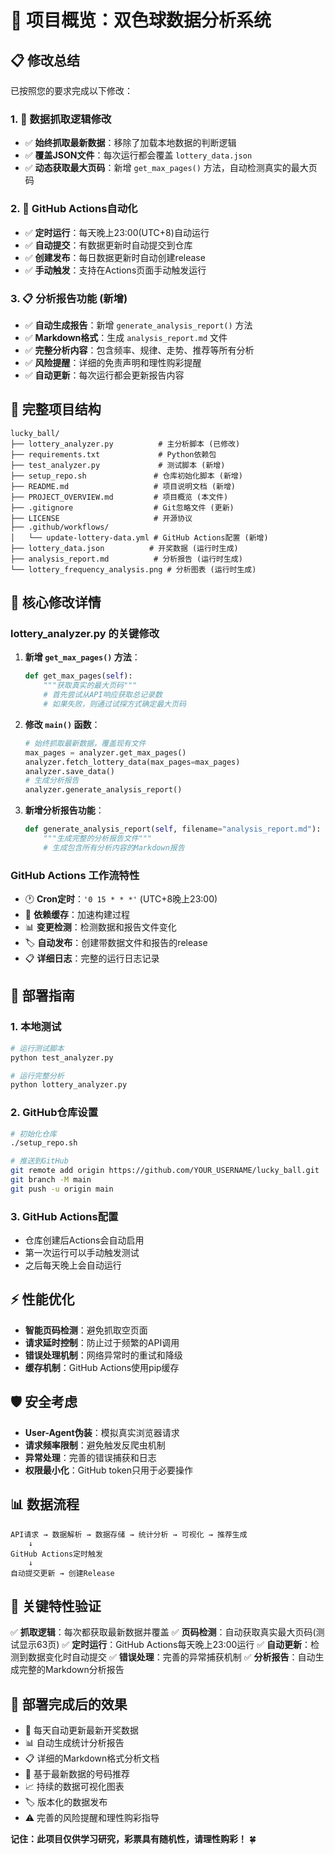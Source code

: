 # 🎯 项目概览：双色球数据分析系统

## 📋 修改总结

已按照您的要求完成以下修改：

### 1. 🔄 数据抓取逻辑修改
- ✅ **始终抓取最新数据**：移除了加载本地数据的判断逻辑
- ✅ **覆盖JSON文件**：每次运行都会覆盖 `lottery_data.json`
- ✅ **动态获取最大页码**：新增 `get_max_pages()` 方法，自动检测真实的最大页码

### 2. 🤖 GitHub Actions自动化
- ✅ **定时运行**：每天晚上23:00(UTC+8)自动运行
- ✅ **自动提交**：有数据更新时自动提交到仓库
- ✅ **创建发布**：每日数据更新时自动创建release
- ✅ **手动触发**：支持在Actions页面手动触发运行

### 3. 📋 分析报告功能 (新增)
- ✅ **自动生成报告**：新增 `generate_analysis_report()` 方法
- ✅ **Markdown格式**：生成 `analysis_report.md` 文件
- ✅ **完整分析内容**：包含频率、规律、走势、推荐等所有分析
- ✅ **风险提醒**：详细的免责声明和理性购彩提醒
- ✅ **自动更新**：每次运行都会更新报告内容

## 📁 完整项目结构

```
lucky_ball/
├── lottery_analyzer.py          # 主分析脚本 (已修改)
├── requirements.txt             # Python依赖包
├── test_analyzer.py             # 测试脚本 (新增)
├── setup_repo.sh               # 仓库初始化脚本 (新增)
├── README.md                   # 项目说明文档 (新增)
├── PROJECT_OVERVIEW.md         # 项目概览 (本文件)
├── .gitignore                  # Git忽略文件 (更新)
├── LICENSE                     # 开源协议
├── .github/workflows/
│   └── update-lottery-data.yml # GitHub Actions配置 (新增)
├── lottery_data.json          # 开奖数据 (运行时生成)
├── analysis_report.md          # 分析报告 (运行时生成)
└── lottery_frequency_analysis.png # 分析图表 (运行时生成)
```

## 🔧 核心修改详情

### lottery_analyzer.py 的关键修改

1. **新增 `get_max_pages()` 方法**：
   ```python
   def get_max_pages(self):
       """获取真实的最大页码"""
       # 首先尝试从API响应获取总记录数
       # 如果失败，则通过试探方式确定最大页码
   ```

2. **修改 `main()` 函数**：
   ```python
   # 始终抓取最新数据，覆盖现有文件
   max_pages = analyzer.get_max_pages()
   analyzer.fetch_lottery_data(max_pages=max_pages)
   analyzer.save_data()
   # 生成分析报告
   analyzer.generate_analysis_report()
   ```

3. **新增分析报告功能**：
   ```python
   def generate_analysis_report(self, filename="analysis_report.md"):
       """生成完整的分析报告文件"""
       # 生成包含所有分析内容的Markdown报告
   ```

### GitHub Actions 工作流特性

- 🕐 **Cron定时**：`'0 15 * * *'` (UTC+8晚上23:00)
- 🔄 **依赖缓存**：加速构建过程
- 📊 **变更检测**：检测数据和报告文件变化
- 🏷️ **自动发布**：创建带数据文件和报告的release
- 📋 **详细日志**：完整的运行日志记录

## 🚀 部署指南

### 1. 本地测试
```bash
# 运行测试脚本
python test_analyzer.py

# 运行完整分析
python lottery_analyzer.py
```

### 2. GitHub仓库设置
```bash
# 初始化仓库
./setup_repo.sh

# 推送到GitHub
git remote add origin https://github.com/YOUR_USERNAME/lucky_ball.git
git branch -M main
git push -u origin main
```

### 3. GitHub Actions配置
- 仓库创建后Actions会自动启用
- 第一次运行可以手动触发测试
- 之后每天晚上会自动运行

## ⚡ 性能优化

- **智能页码检测**：避免抓取空页面
- **请求延时控制**：防止过于频繁的API调用
- **错误处理机制**：网络异常时的重试和降级
- **缓存机制**：GitHub Actions使用pip缓存

## 🛡️ 安全考虑

- **User-Agent伪装**：模拟真实浏览器请求
- **请求频率限制**：避免触发反爬虫机制
- **异常处理**：完善的错误捕获和日志
- **权限最小化**：GitHub token只用于必要操作

## 📊 数据流程

```
API请求 → 数据解析 → 数据存储 → 统计分析 → 可视化 → 推荐生成
    ↓
GitHub Actions定时触发
    ↓
自动提交更新 → 创建Release
```

## 🎯 关键特性验证

✅ **抓取逻辑**：每次都获取最新数据并覆盖
✅ **页码检测**：自动获取真实最大页码(测试显示63页)
✅ **定时运行**：GitHub Actions每天晚上23:00运行
✅ **自动更新**：检测到数据变化时自动提交
✅ **错误处理**：完善的异常捕获机制
✅ **分析报告**：自动生成完整的Markdown分析报告

## 🎉 部署完成后的效果

- 📅 每天自动更新最新开奖数据
- 📊 自动生成统计分析报告
- 📋 详细的Markdown格式分析文档
- 🎯 基于最新数据的号码推荐
- 📈 持续的数据可视化图表
- 🏷️ 版本化的数据发布
- ⚠️ 完善的风险提醒和理性购彩指导

**记住：此项目仅供学习研究，彩票具有随机性，请理性购彩！** 🍀 